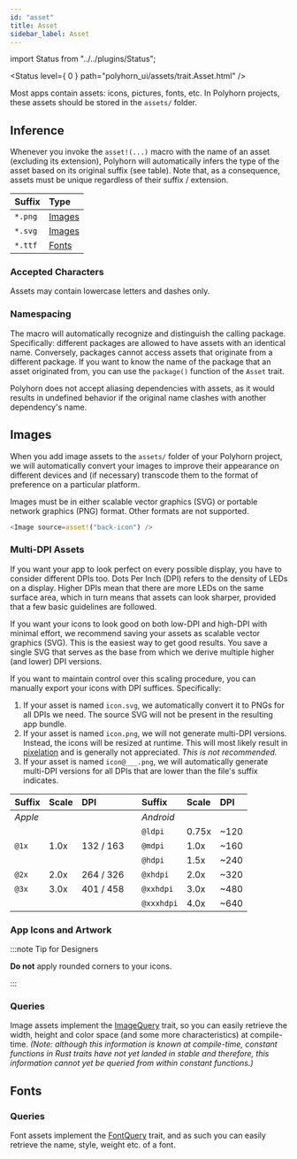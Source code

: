 ```yaml
---
id: "asset"
title: Asset
sidebar_label: Asset
---
```


import Status from "../../plugins/Status";

<Status level={ 0 } path="polyhorn_ui/assets/trait.Asset.html" />

Most apps contain assets: icons, pictures, fonts, etc. In Polyhorn projects,
these assets should be stored in the `assets/` folder.

## Inference

Whenever you invoke the `asset!(...)` macro with the name of an asset
(excluding its extension), Polyhorn will automatically infers the type of the
asset based on its original suffix (see table). Note that, as a consequence,
assets must be unique regardless of their suffix / extension.

| Suffix  | Type   |
|:--------|:-------|
| `*.png` | [Images](#images) |
| `*.svg` | [Images](#images) |
| `*.ttf` | [Fonts](#fonts) |

### Accepted Characters

Assets may contain lowercase letters and dashes only.

### Namespacing

The macro will automatically recognize and distinguish the calling package.
Specifically: different packages are allowed to have assets with an identical
name. Conversely, packages cannot access assets that originate from a
different package. If you want to know the name of the package that an asset
originated from, you can use the `package()` function of the `Asset` trait.

Polyhorn does not accept aliasing dependencies with assets, as it would
results in undefined behavior if the original name clashes with another
dependency's name.

## Images

When you add image assets to the `assets/` folder of your Polyhorn project, we
will automatically convert your images to improve their appearance on different
devices and (if necessary) transcode them to the format of preference on a
particular platform.

Images must be in either scalable vector graphics (SVG) or portable network
graphics (PNG) format. Other formats are not supported.

```rust
<Image source=asset!("back-icon") />
```

### Multi-DPI Assets

If you want your app to look perfect on every possible display, you have to
consider different DPIs too. Dots Per Inch (DPI) refers to the density of
LEDs on a display. Higher DPIs mean that there are more LEDs on the same
surface area, which in turn means that assets can look sharper, provided that
a few basic guidelines are followed.

If you want your icons to look good on both low-DPI and high-DPI with minimal
effort, we recommend saving your assets as scalable vector graphics (SVG). This
is the easiest way to get good results. You save a single SVG that serves as the
base from which we derive multiple higher (and lower) DPI versions.

If you want to maintain control over this scaling procedure, you can manually
export your icons with DPI suffices. Specifically:

1. If your asset is named `icon.svg`, we automatically convert it to PNGs for
   all DPIs we need. The source SVG will not be present in the resulting app
   bundle.
2. If your asset is named `icon.png`, we will not generate multi-DPI versions.
   Instead, the icons will be resized at runtime. This will most likely result
   in [pixelation](https://en.wikipedia.org/wiki/Pixelation) and is generally
   not appreciated. _This is not recommended._
3. If your asset is named `icon@___.png`, we will automatically generate
   multi-DPI versions for all DPIs that are lower than the file's suffix
   indicates.

| Suffix  | Scale | DPI       | | Suffix     | Scale | DPI  |
|:--------|:------|:----------|-|:-----------|:------|:-----|
| _Apple_ |       |           | | _Android_  |       |      |
|         |       |           | | `@ldpi`    | 0.75x | ~120 |
| `@1x`   | 1.0x  | 132 / 163 | | `@mdpi`    | 1.0x  | ~160 |
|         |       |           | | `@hdpi`    | 1.5x  | ~240 |
| `@2x`   | 2.0x  | 264 / 326 | | `@xhdpi`   | 2.0x  | ~320 |
| `@3x`   | 3.0x  | 401 / 458 | | `@xxhdpi`  | 3.0x  | ~480 |
|         |       |           | | `@xxxhdpi` | 4.0x  | ~640 |

### App Icons and Artwork

:::note Tip for Designers

__Do not__ apply rounded corners to your icons.

:::

### Queries

Image assets implement the
[ImageQuery](https://docs.rs/polyhorn-ui/*/polyhorn_ui/queries/trait.ImageQuery.html)
trait, so you can easily retrieve the width, height and color space (and some
more characteristics) at compile-time. _(Note: although this information is
known at compile-time, constant functions in Rust traits have not yet landed
in stable and therefore, this information cannot yet be queried from within
constant functions.)_

## Fonts

### Queries

Font assets implement the
[FontQuery](https://docs.rs/polyhorn-ui/*/polyhorn_ui/queries/trait.FontQuery.html)
trait, and as such you can easily retrieve the name, style, weight etc. of a
font.
